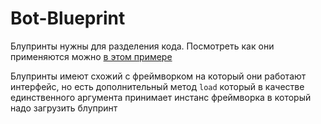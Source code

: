 # Bot-Blueprint

Блупринты нужны для разделения кода. Посмотреть как они применяются можно [в этом примере](https://github.com/timoniq/vkbottle/blob/v3.0/examples/high-level/blueprint.py)

Блупринты имеют схожий с фреймворком на который они работают интерфейс, но есть дополнительный метод `load` который в качестве единственного аргумента принимает инстанс фреймворка в который надо загрузить блупринт
